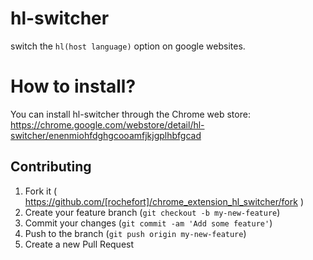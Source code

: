 # hl-switcher

switch the `hl(host language)` option on google websites.

# How to install?

You can install hl-switcher through the Chrome web store: 
https://chrome.google.com/webstore/detail/hl-switcher/enenmiohfdghgcooamfjkjgplhbfgcad

## Contributing

1. Fork it ( https://github.com/[rochefort]/chrome_extension_hl_switcher/fork )
2. Create your feature branch (`git checkout -b my-new-feature`)
3. Commit your changes (`git commit -am 'Add some feature'`)
4. Push to the branch (`git push origin my-new-feature`)
5. Create a new Pull Request
